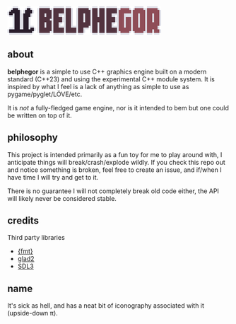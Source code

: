 ![belphegor](data/logo/logo_name_64px.png)

## about

**belphegor** is a simple to use C++ graphics engine built on a modern standard (C++23) and using the experimental C++ module system. It is inspired by what I feel is a lack of anything as simple to use as pygame/pyglet/LÖVE/etc.

It is _not_ a fully-fledged game engine, nor is it intended to bem but one could be written on top of it.

## philosophy

This project is intended primarily as a fun toy for me to play around with, I anticipate things will break/crash/explode wildly. If you check this repo out and notice something is broken, feel free to create an issue, and if/when I have time I will try and get to it.

There is no guarantee I will not completely break old code either, the API will likely never be considered stable.

## credits

Third party libraries
- [{fmt}](https://github.com/fmtlib/fmt)
- [glad2](https://github.com/Dav1dde/glad)
- [SDL3](https://github.com/libsdl-org/SDL)

## name

It's sick as hell, and has a neat bit of iconography associated with it (upside-down π).